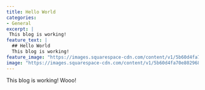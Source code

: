 ```yaml
---
title: Hello World
categories:
- General
excerpt: |
 This blog is working!
feature_text: |
  ## Hello World
  This blog is working!
feature_image: "https://images.squarespace-cdn.com/content/v1/5b60d4fa70e802968763e7f5/1541535694073-8OV0F18LINCDCSY9V6VA/ke17ZwdGBToddI8pDm48kPmwvDE_v7Nb99PJDKNJR_IUqsxRUqqbr1mOJYKfIPR7LoDQ9mXPOjoJoqy81S2I8N_N4V1vUb5AoIIIbLZhVYxCRW4BPu10St3TBAUQYVKc2g3zFfeWw9tM5RSlG2RnE5WIgfeWmoks-EJbFgUehqYf4FzCwkTjiV4iv0yjVjXs/Campus.jpg?format=1000w"
image: "https://images.squarespace-cdn.com/content/v1/5b60d4fa70e802968763e7f5/1541535694073-8OV0F18LINCDCSY9V6VA/ke17ZwdGBToddI8pDm48kPmwvDE_v7Nb99PJDKNJR_IUqsxRUqqbr1mOJYKfIPR7LoDQ9mXPOjoJoqy81S2I8N_N4V1vUb5AoIIIbLZhVYxCRW4BPu10St3TBAUQYVKc2g3zFfeWw9tM5RSlG2RnE5WIgfeWmoks-EJbFgUehqYf4FzCwkTjiV4iv0yjVjXs/Campus.jpg?format=1000w"
---
```


This blog is working! Wooo!
